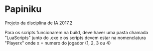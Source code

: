 # Papiniku
Projeto da disciplina de IA  2017.2

Para os scripts funcionarem na build, deve haver uma pasta chamada "LuaScripts" junto do .exe e os scripts devem estar na nomenclatura "Playerx" onde x = numero do jogador (1, 2, 3 ou 4)
